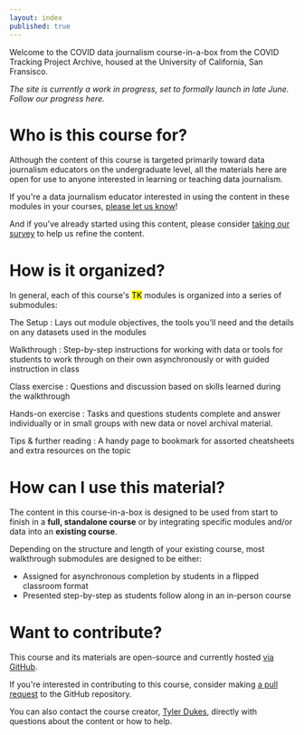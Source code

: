 ```yaml
---
layout: index
published: true
---
```


Welcome to the COVID data journalism course-in-a-box from the COVID Tracking Project Archive, housed at the University of California, San Fransisco.

*The site is currently a work in progress, set to formally launch in late June. Follow our progress here.*

# Who is this course for?

Although the content of this course is targeted primarily toward data journalism educators on the undergraduate level, all the materials here are open for use to anyone interested in learning or teaching data journalism.

If you're a data journalism educator interested in using the content in these modules in your courses, [please let us know](mailto::tyler.dukes@gmail.com)!

And if you've already started using this content, please consider [taking our survey](https://ucsf.co1.qualtrics.com/jfe/form/SV_2mWh1W6AWqApLo2) to help us refine the content.

# How is it organized?

In general, each of this course's <mark>TK</mark> modules is organized into a series of submodules:

The Setup
: Lays out module objectives, the tools you'll need and the details on any datasets used in the modules

Walkthrough
: Step-by-step instructions for working with data or tools for students to work through on their own asynchronously or with guided instruction in class

Class exercise
: Questions and discussion based on skills learned during the walkthrough

Hands-on exercise
: Tasks and questions students complete and answer individually or in small groups with new data or novel archival material.

Tips & further reading
: A handy page to bookmark for assorted cheatsheets and extra resources on the topic

# How can I use this material?

The content in this course-in-a-box is designed to be used from start to finish in a **full, standalone course** or by integrating specific modules and/or data into an **existing course**.

Depending on the structure and length of your existing course, most walkthrough submodules are designed to be either:

* Assigned for asynchronous completion by students in a flipped classroom format
* Presented step-by-step as students follow along in an in-person course

# Want to contribute?

This course and its materials are open-source and currently hosted [via GitHub](https://github.com/ctp-archive/data-journalism).

If you're interested in contributing to this course, consider making [a pull request](https://github.com/ctp-archive/data-journalism/pulls) to the GitHub repository.

You can also contact the course creator, [Tyler Dukes](mailto::tyler.dukes@gmail.com), directly with questions about the content or how to help.
